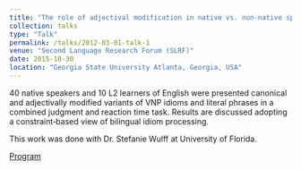 ```yaml
---
title: "The role of adjectival modification in native vs. non-native speaker processing of idiomatic language"
collection: talks
type: "Talk"
permalink: /talks/2012-03-01-talk-1
venue: "Second Language Research Forum (SLRF)"
date: 2015-10-30
location: "Georgia State University Atlanta, Georgia, USA"
---
```


40 native speakers and 10 L2 learners of English were presented canonical and adjectivally modified variants of VNP idioms and literal phrases in a combined judgment and reaction time task. Results are discussed adopting a constraint‐based view of bilingual idiom processing.

This work was done with Dr. Stefanie Wulff at University of Florida.

<a href="https://alsl.gsu.edu/second-language-research-forum-2015/program/">Program</a>
